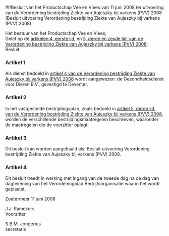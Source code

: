 <meta http-equiv='Content-Type' content='text/html; charset=utf-8' />

##Besluit van het Productschap Vee en Vlees van 11 juni 2008 ter uitvoering van de Verordening bestrijding Ziekte van Aujeszky bij varkens (PVV) 2008 (Besluit uitvoering Verordening bestrijding Ziekte van Aujeszky bij varkens (PVV) 2008)

Het bestuur van het Productschap Vee en Vlees;  
Gelet op de [artikelen 4, eerste lid](../../../../../../../../../../../../pbo/verordening/bestrijding/ziekte/van/aujeszky/bij/varkens/(pvv)/2008/BWBR0024463/README.md), en [5, derde en zesde lid, van de Verordening bestrijding Ziekte van Aujeszky bij varkens (PVV) 2008](../../../../../../../../../../../../pbo/verordening/bestrijding/ziekte/van/aujeszky/bij/varkens/(pvv)/2008/BWBR0024463/README.md);
Besluit:    

### Artikel  1  

Als dienst bedoeld in [artikel 4 van de Verordening bestrijding Ziekte van Aujeszky bij varkens (PVV) 2008](../../../../../../../../../../../../pbo/verordening/bestrijding/ziekte/van/aujeszky/bij/varkens/(pvv)/2008/BWBR0024463/README.md) wordt aangewezen: de Gezondheidsdienst voor Dieren B.V., gevestigd te Deventer. 

### Artikel  2  

In het vastgestelde bestrijdingsplan, zoals bedoeld in [artikel 5, derde lid, van de Verordening bestrijding Ziekte van Aujeszky bij varkens (PVV) 2008](../../../../../../../../../../../../pbo/verordening/bestrijding/ziekte/van/aujeszky/bij/varkens/(pvv)/2008/BWBR0024463/README.md), worden de verschillende bestrijdingsmaatregelen beschreven, waaronder de maatregelen die de voorzitter oplegt. 

### Artikel  3  

Dit besluit kan worden aangehaald als: Besluit uitvoering Verordening bestrijding Ziekte van Aujeszky bij varkens (PVV) 2008. 

### Artikel  4  

Dit besluit treedt in werking met ingang van de tweede dag na de dag van dagtekening van het Verordeningblad Bedrijfsorganisatie waarin het wordt geplaatst. 

Zoetermeer 
11 juni 2008   

J.J. Ramekers  
Voorzitter  

S.B.M. Jongerius  
secretaris    
